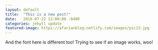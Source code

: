 ```yaml
---
layout: default
title:  "This is a new post!"
date:   2016-07-22 12:00:00 -0400
categories: jekyll update
featured-image: https://afarianblog.netlify.com/images/pic13.jpg
---
```

And the font here is different too! Trying to see if an image works, woo!
